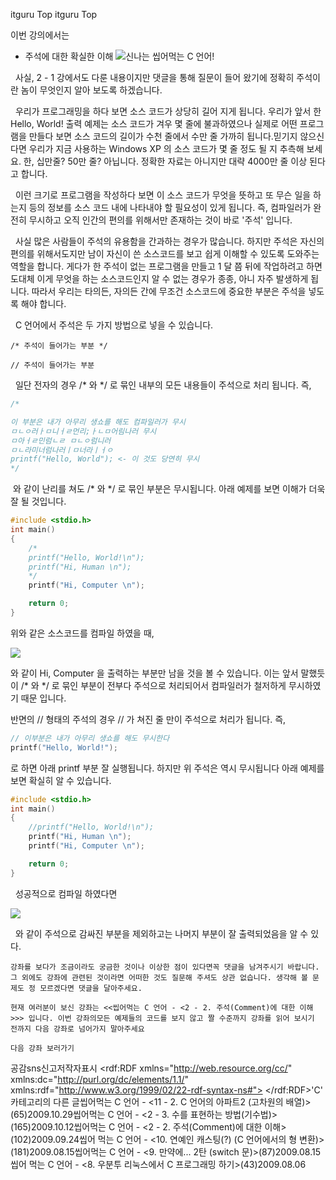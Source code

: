  itguru Top itguru Top

이번 강의에서는

* 주석에 대한 확실한 이해
![신나는 씹어먹는 C 언어!](http://img1.daumcdn.net/thumb/R1920x0/?fname=http%3A%2F%2Fcfile25.uf.tistory.com%2Fimage%2F114BFB114ABB3A4E151E40)

  사실, 2 - 1 강에서도 다룬 내용이지만 댓글을 통해 질문이 들어 왔기에 정확히 주석이란 놈이 무엇인지 알아 보도록 하겠습니다.

  우리가 프로그래밍을 하다 보면 소스 코드가 상당히 길어 지게 됩니다. 우리가 앞서 한 Hello, World! 출력 예제는 소스 코드가 겨우 몇 줄에 불과하였으나 실제로 어떤 프로그램을 만들다 보면 소스 코드의 길이가 수천 줄에서 수만 줄 가까히 됩니다.믿기지 않으신다면 우리가 지금 사용하는 Windows XP 의 소스 코드가 몇 줄 정도 될 지 추측해 보세요. 한, 십만줄? 50만 줄? 아닙니다. 정확한 자료는 아니지만 대략 4000만 줄 이상 된다고 합니다.

  이런 크기로 프로그램을 작성하다 보면 이 소스 코드가 무엇을 뜻하고 또 무슨 일을 하는지 등의 정보를 소스 코드 내에 나타내야 할 필요성이 있게 됩니다. 즉, 컴파일러가 완전히 무시하고 오직 인간의 편의를 위해서만 존재하는 것이 바로 '주석' 입니다.

  사실 많은 사람들이 주석의 유용함을 간과하는 경우가 많습니다. 하지만 주석은 자신의 편의를 위해서도지만 남이 자신이 쓴 소스코드를 보고 쉽게 이해할 수 있도록 도와주는 역할을 합니다. 게다가 한 주석이 없는 프로그램을 만들고 1 달 쯤 뒤에 작업하려고 하면 도대체 이게 무엇을 하는 소스코드인지 알 수 없는 경우가 종종, 아니 자주 발생하게 됩니다. 따라서 우리는 타의든, 자의든 간에 무조건 소스코드에 중요한 부분은 주석을 넣도록 해야 합니다.

  C 언어에서 주석은 두 가지 방법으로 넣을 수 있습니다.

```info
/* 주석이 들어가는 부분 */

// 주석이 들어가는 부분
```

  일단 전자의 경우 /* 와 */ 로 묶인 내부의 모든 내용들이 주석으로 처리 됩니다. 즉,

```cpp
/*

이 부분은 내가 아무리 생쇼를 해도 컴파일러가 무시
ㅁㄴㅇ러ㅏㅁ니ㅓㄹ먼리;ㅏㄴㅁ어림나러 무시
ㅁ아ㅓㄹ민럼ㄴㄹ ㅁㄴㅇ럼니러
ㅁㄴ라미너럼나러ㅣㅁ너라ㅣㅓㅇ
printf("Hello, World"); <- 이 것도 당연히 무시
*/
```

 와 같이 난리를 쳐도 /* 와 */ 로 묶인 부분은 무시됩니다. 아래 예제를 보면 이해가 더욱 잘 될 것입니다.

```cpp
#include <stdio.h>
int main()
{
    /*
    printf("Hello, World!\n");
    printf("Hi, Human \n");
    */
    printf("Hi, Computer \n");

    return 0;
}
```

위와 같은 소스코드를 컴파일 하였을 때,

![](http://img1.daumcdn.net/thumb/R1920x0/?fname=http%3A%2F%2Fcfile9.uf.tistory.com%2Fimage%2F18062C104ABB38E6420A43)

와 같이 Hi, Computer 을 출력하는 부분만 남을 것을 볼 수 있습니다. 이는 앞서 말했듯이 /* 와 */ 로 묶인 부분이 전부다 주석으로 처리되어서 컴파일러가 철저하게 무시하였기 때문 입니다.

반면의 // 형태의 주석의 경우 // 가 쳐진 줄 만이 주석으로 처리가 됩니다. 즉,

```cpp
// 이부분은 내가 아무리 생쇼를 해도 무시한다
printf("Hello, World!");
```

로 하면 아래 printf 부분 잘 실행됩니다. 하지만 위 주석은 역시 무시됩니다
아래 예제를 보면 확실히 알 수 있습니다.

```cpp
#include <stdio.h>
int main()
{
    //printf("Hello, World!\n");
    printf("Hi, Human \n");
    printf("Hi, Computer \n");

    return 0;
}
```

  성공적으로 컴파일 하였다면

![](http://img1.daumcdn.net/thumb/R1920x0/?fname=http%3A%2F%2Fcfile26.uf.tistory.com%2Fimage%2F1646CE134ABB39E2743606)

  와 같이 주석으로 감싸진 부분을 제외하고는 나머지 부분이 잘 출력되었음을 알 수 있다.




```warning
강좌를 보다가 조금이라도 궁금한 것이나 이상한 점이 있다면꼭 댓글을 남겨주시기 바랍니다. 그 외에도 강좌에 관련된 것이라면 어떠한 것도 질문해 주셔도 상관 없습니다. 생각해 볼 문제도 정 모르겠다면 댓글을 달아주세요.

현재 여러분이 보신 강좌는 <<씹어먹는 C 언어 - <2 - 2. 주석(Comment)에 대한 이해>>> 입니다. 이번 강좌의모든 예제들의 코드를 보지 않고 짤 수준까지 강좌를 읽어 보시기 전까지 다음 강좌로 넘어가지 말아주세요

다음 강좌 보러가기

```
공감sns신고저작자표시	<rdf:RDF xmlns="http://web.resource.org/cc/" xmlns:dc="http://purl.org/dc/elements/1.1/" xmlns:rdf="http://www.w3.org/1999/02/22-rdf-syntax-ns#">		<Work rdf:about="">			<license rdf:resource="http://creativecommons.org/licenses/by-fr/2.0/kr/" />		</Work>		<License rdf:about="http://creativecommons.org/licenses/by-fr/">			<permits rdf:resource="http://web.resource.org/cc/Reproduction"/>			<permits rdf:resource="http://web.resource.org/cc/Distribution"/>			<requires rdf:resource="http://web.resource.org/cc/Notice"/>			<requires rdf:resource="http://web.resource.org/cc/Attribution"/>			<permits rdf:resource="http://web.resource.org/cc/DerivativeWorks"/>		</License>	</rdf:RDF>'C' 카테고리의 다른 글씹어먹는 C 언어 - <11 - 2. C 언어의 아파트2 (고차원의 배열)>(65)2009.10.29씹어먹는 C 언어 - <2 - 3. 수를 표현하는 방법(기수법)>(165)2009.10.12씹어먹는 C 언어 - <2 - 2. 주석(Comment)에 대한 이해>(102)2009.09.24씹어 먹는 C 언어 - <10. 연예인 캐스팅(?) (C 언어에서의 형 변환)>(181)2009.08.15씹어먹는 C 언어 - <9. 만약에... 2탄 (switch 문)>(87)2009.08.15씹어 먹는 C 언어 - <8. 우분투 리눅스에서 C 프로그래밍 하기>(43)2009.08.06

